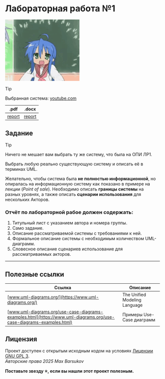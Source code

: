 # Лабораторная работа №1

<img alt="lucky-star" src="https://github.com/maxbarsukov/itmo/blob/master/.docs/lucky-star.gif" height="200">

> [!TIP]
> Выбранная система: [youtube.com](https://youtube.com/)

|.pdf|.docx|
|-|-|
| [report](./docs/report.pdf) | [report](./docs/report.docx) |

## Задание

> [!TIP]
> Ничего не мешает вам выбрать ту же систему, что была на ОПИ ЛР1.

Выбрать любую реально существующую систему и описать её в терминах UML.

Желательно, чтобы система была **не полностью информационной**, но опиралась на информационную систему как показано в примере на лекции (*Point of sale*).
Необходимо описать **границы системы** на разных уровнях, а также описать **сценарии использования** для нескольких Акторов.

### Отчёт по лабораторной рабое должен содержать:

1. Титульный лист с указанием автора и номера группы.
2. Само задание.
3. Описание рассматриваемой системы с требованиями к ней.
4. Формальное описание системы с необходимым количеством UML-диаграмм.
5. Словесное описание сценариев использование для рассматриваемых акторов.

---

## Полезные ссылки

| Ссылка | Описание |
| --- | --- |
| [www.uml-diagrams.org/](https://www.uml-diagrams.org/) | The Unified Modeling Language |
| [www.uml-diagrams.org/use-case-diagrams-examples.html](https://www.uml-diagrams.org/use-case-diagrams-examples.html) | Примеры Use-Case диаграмм |

## Лицензия <a name="license"></a>

Проект доступен с открытым исходным кодом на условиях [Лицензии GNU GPL 3](https://opensource.org/license/gpl-3-0/). \
*Авторские права 2025 Max Barsukov*

**Поставьте звезду :star:, если вы нашли этот проект полезным.**
